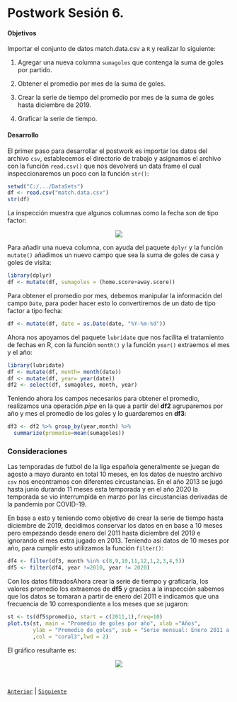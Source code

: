 # Postwork Sesión 6. 

#### Objetivos

Importar el conjunto de datos match.data.csv a `R` y realizar lo siguiente:

1. Agregar una nueva columna `sumagoles` que contenga la suma de goles por partido.

2. Obtener el promedio por mes de la suma de goles.

3. Crear la serie de tiempo del promedio por mes de la suma de goles hasta diciembre de 2019.

4. Graficar la serie de tiempo.

#### Desarrollo

El primer paso para desarrollar el postwork es importar los datos del archivo `csv`, establecemos el directorio de trabajo y asignamos el archivo con la función `read.csv()` que nos devolverá un data frame el cual inspeccionaremos un poco con la función `str()`:

```R
setwd("C:/.../DataSets")
df <- read.csv("match.data.csv")
str(df)
```
La inspección muestra que algunos columnas como la fecha son de tipo factor:

<p align="center">
<img src="../Imágenes/Postwork6.2.png" align="center">
</p>

Para añadir una nueva columna, con ayuda del paquete `dplyr` y la función `mutate()` añadimos un nuevo campo que sea la suma de goles de casa y goles de visita:

```R
library(dplyr)
df <- mutate(df, sumagoles = (home.score+away.score))
```
Para obtener el promedio por mes, debemos manipular la información del campo `Date`, para poder hacer esto lo convertiremos de un dato de tipo factor a tipo fecha:

```R
df <- mutate(df, date = as.Date(date, "%Y-%m-%d"))
```

Ahora nos apoyamos del paquete `lubridate` que nos facilita el tratamiento de fechas en R, con la función `month()` y la función `year()` extraemos el mes y el año:

```R
library(lubridate)
df <- mutate(df, month= month(date))
df <- mutate(df, year= year(date))
df2 <- select(df, sumagoles, month, year)
```

Teniendo ahora los campos necesarios para obtener el promedio, realizamos una operación *pipe* en la que a partir del **df2** agruparemos por año y mes el promedio de los goles y lo guardaremos en **df3**:

```R
df3 <- df2 %>% group_by(year,month) %>%
  summarize(promedio=mean(sumagoles))
```

### Consideraciones
Las temporadas de futbol de la liga española generalmente se juegan de agosto a mayo duranto en total 10 meses, en los datos de nuestro archivo `csv` nos encontramos con diferentes circustancias. En el año 2013 se jugó hasta junio durando 11 meses esta temporada y en el año 2020 la temporada se vio interrumpida en marzo por las circustancias derivadas de la pandemia por COVID-19.

En base a esto y teniendo como objetivo de crear la serie de tiempo hasta diciembre de 2019, decidimos conservar los datos en en base a 10 meses pero empezando desde enero del 2011 hasta diciembre del 2019 e ignorando el mes extra jugado en 2013. Teniendo así datos de 10 meses por año, para cumplir esto utilizamos la función `filter()`:

```R
df4 <- filter(df3, month %in% c(8,9,10,11,12,1,2,3,4,5))
df5 <- filter(df4, year !=2010, year != 2020)
```

Con los datos filtradosAhora crear la serie de tiempo y graficarla, los valores promedio los extraemos de **df5** y gracias a la inspección sabemos que los datos se tomaran a partir de enero del 2011 e indicamos que una frecuencia de 10 correspondiente a los meses que se jugaron:

```R
st <- ts(df5$promedio, start = c(2011,1),freq=10)
plot.ts(st, main = "Promedio de goles por año", xlab ="Años",
        ylab = "Promedio de goles", sub = "Serie mensual: Enero 2011 a Diciembre 2019"
        ,col = "coral3",lwd = 2)
```

El gráfico resultante es:

<p align="center">
<img src="../Imágenes/Postwork6.1.jpeg" align="center">
</p>

<br/>

[`Anterior`](../Postwork5) | [`Siguiente`](../Postwork7)      

</div>
